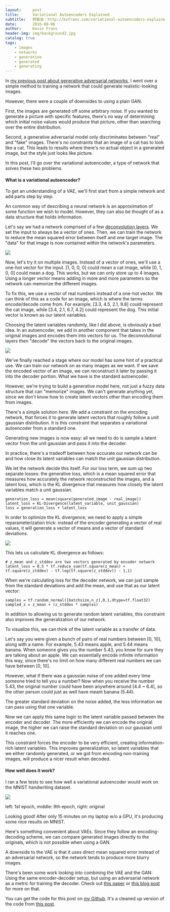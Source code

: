 ```yaml
---
layout:     post
title:      Variational Autoencoders Explained
subtitle:   转载自：http://kvfrans.com/variational-autoencoders-explained/
date:       2016-08-06
author:     Kevin Frans
header-img: img/background2.jpg
catalog: true
tags:
    - images
    - networks
    - generative
    - generated
    - generating
---
```


In [my previous post about generative adversarial networks](http://kvfrans.com/generative-adversial-networks-explained), I went over a simple method to training a network that could generate realistic-looking images.

However, there were a couple of downsides to using a plain GAN.

First, the images are generated off some arbitrary noise. If you wanted to generate a picture with specific features, there's no way of determining which initial noise values would produce that picture, other than searching over the entire distribution.

Second, a generative adversarial model only discriminates between "real" and "fake" images. There's no constraints that an image of a cat has to look like a cat. This leads to results where there's no actual object in a generated image, but the style just looks like picture.

In this post, I'll go over the variational autoencoder, a type of network that solves these two problems.

#### What is a variational autoencoder?

To get an understanding of a VAE, we'll first start from a simple network and add parts step by step.

An common way of describing a neural network is an approximation of some function we wish to model. However, they can also be thought of as a data structure that holds information.

Let's say we had a network comprised of a few [deconvolution layers](http://kvfrans.com/generative-adversial-networks-explained). We set the input to always be a vector of ones. Then, we can train the network to reduce the mean squared error between itself and one target image. The "data" for that image is now contained within the network's parameters.

![](http://kvfrans.com/content/images/2016/08/dat.jpg)


Now, let's try it on multiple images. Instead of a vector of ones, we'll use a one-hot vector for the input. [1, 0, 0, 0] could mean a cat image, while [0, 1, 0, 0] could mean a dog. This works, but we can only store up to 4 images. Using a longer vector means adding in more and more parameters so the network can memorize the different images.

To fix this, we use a vector of real numbers instead of a one-hot vector. We can think of this as a code for an image, which is where the terms encode/decode come from. For example, [3.3, 4.5, 2.1, 9.8] could represent the cat image, while [3.4, 2.1, 6.7, 4.2] could represent the dog. This initial vector is known as our latent variables.

Choosing the latent variables randomly, like I did above, is obviously a bad idea. In an autoencoder, we add in another component that takes in the original images and encodes them into vectors for us. The deconvolutional layers then "decode" the vectors back to the original images.

![](http://kvfrans.com/content/images/2016/08/autoenc.jpg)


We've finally reached a stage where our model has some hint of a practical use. We can train our network on as many images as we want. If we save the encoded vector of an image, we can reconstruct it later by passing it into the decoder portion. What we have is the standard autoencoder.

However, we're trying to build a generative model here, not just a fuzzy data structure that can "memorize" images. We can't generate anything yet, since we don't know how to create latent vectors other than encoding them from images.

There's a simple solution here. We add a constraint on the encoding network, that forces it to generate latent vectors that roughly follow a unit gaussian distribution. It is this constraint that separates a variational autoencoder from a standard one.

Generating new images is now easy: all we need to do is sample a latent vector from the unit gaussian and pass it into the decoder.

In practice, there's a tradeoff between how accurate our network can be and how close its latent variables can match the unit gaussian distribution.

We let the network decide this itself. For our loss term, we sum up two separate losses: the generative loss, which is a mean squared error that measures how accurately the network reconstructed the images, and a latent loss, which is the KL divergence that measures how closely the latent variables match a unit gaussian.

```
generation_loss = mean(square(generated_image - real_image)) 
latent_loss = KL-Divergence(latent_variable, unit_gaussian) 
loss = generation_loss + latent_loss 

```

In order to optimize the KL divergence, we need to apply a simple reparameterization trick: instead of the encoder generating a vector of real values, it will generate a vector of means and a vector of standard deviations.

![](http://kvfrans.com/content/images/2016/08/vae.jpg)


This lets us calculate KL divergence as follows: 

```
# z_mean and z_stddev are two vectors generated by encoder network
latent_loss = 0.5 * tf.reduce_sum(tf.square(z_mean) + tf.square(z_stddev) - tf.log(tf.square(z_stddev)) - 1,1) 

```

When we're calculating loss for the decoder network, we can just sample from the standard deviations and add the mean, and use that as our latent vector: 

```
samples = tf.random_normal([batchsize,n_z],0,1,dtype=tf.float32) 
sampled_z = z_mean + (z_stddev * samples) 

```

In addition to allowing us to generate random latent variables, this constraint also improves the generalization of our network.

To visualize this, we can think of the latent variable as a transfer of data.

Let's say you were given a bunch of pairs of real numbers between [0, 10], along with a name. For example, 5.43 means apple, and 5.44 means banana. When someone gives you the number 5.43, you know for sure they are talking about an apple. We can essentially encode infinite information this way, since there's no limit on how many different real numbers we can have between [0, 10].

However, what if there was a gaussian noise of one added every time someone tried to tell you a number? Now when you receive the number 5.43, the original number could have been anywhere around [4.4 ~ 6.4], so the other person could just as well have meant banana (5.44). 

The greater standard deviation on the noise added, the less information we can pass using that one variable.

Now we can apply this same logic to the latent variable passed between the encoder and decoder. The more efficiently we can encode the original image, the higher we can raise the standard deviation on our gaussian until it reaches one.

This constraint forces the encoder to be very efficient, creating information-rich latent variables. This improves generalization, so latent variables that we either randomly generated, or we got from encoding non-training images, will produce a nicer result when decoded.

#### How well does it work?

I ran a few tests to see how well a variational autoencoder would work on the MNIST handwriting dataset.

![](http://kvfrans.com/content/images/2016/08/mnist.jpg)


> 
left: 1st epoch, middle: 9th epoch, right: original


Looking good! After only 15 minutes on my laptop w/o a GPU, it's producing some nice results on MNIST.

Here's something convenient about VAEs. Since they follow an encoding-decoding scheme, we can compare generated images directly to the originals, which is not possible when using a GAN.

A downside to the VAE is that it uses direct mean squared error instead of an adversarial network, so the network tends to produce more blurry images.

There's been some work looking into combining the VAE and the GAN: Using the same encoder-decoder setup, but using an adversarial network as a metric for training the decoder. Check out [this paper](https://arxiv.org/pdf/1512.09300.pdf) or [this blog post](http://blog.otoro.net/2016/04/01/generating-large-images-from-latent-vectors) for more on that.

You can get the code for this post on [my Github](https://github.com/kvfrans/variational-autoencoder). It's a cleaned up version of the code from [this post](https://jmetzen.github.io/2015-11-27/vae.html).
